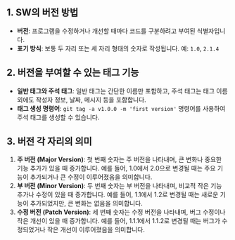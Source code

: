 ## 1. SW의 버전 방법
- **버전**: 프로그램을 수정하거나 개선할 때마다 코드를 구분하려고 부여된 식별자입니다.
- **표기 방식**: 보통 두 자리 또는 세 자리 형태의 숫자로 작성됩니다. 예: `1.0`, `2.1.4`

## 2. 버전을 부여할 수 있는 태그 기능
- **일반 태그와 주석 태그**: 일반 태그는 간단한 이름만 포함하고, 주석 태그는 태그 이름 외에도 작성자 정보, 날짜, 메시지 등을 포함합니다.
- **태그 생성 명령어**: `git tag -a v1.0.0 -m 'first version'` 명령어를 사용하여 주석 태그를 생성할 수 있습니다.


## 3. 버전 각 자리의 의미
1. **주 버전 (Major Version)**: 첫 번째 숫자는 주 버전을 나타내며, 큰 변화나 중요한 기능 추가가 있을 때 증가합니다. 예를 들어, 1.0에서 2.0으로 변경될 때는 주요 기능이 추가되거나 큰 수정이 이루어졌음을 의미합니다.
2. **부 버전 (Minor Version)**: 두 번째 숫자는 부 버전을 나타내며, 비교적 작은 기능 추가나 수정이 있을 때 증가합니다. 예를 들어, 1.1에서 1.2로 변경될 때는 새로운 기능이 추가되었지만, 큰 변화는 없음을 의미합니다.
3. **수정 버전 (Patch Version)**: 세 번째 숫자는 수정 버전을 나타내며, 버그 수정이나 작은 개선이 있을 때 증가합니다. 예를 들어, 1.1.1에서 1.1.2로 변경될 때는 버그가 수정되었거나 작은 개선이 이루어졌음을 의미합니다.
